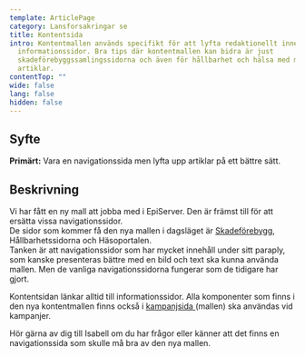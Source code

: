 ```yaml
---
template: ArticlePage
category: Lansforsakringar se
title: Kontentsida
intro: Kontentmallen används specifikt för att lyfta redaktionellt innehåll som
  informationssidor. Bra tips där kontentmallen kan bidra är just
  skadeförebyggssamlingssidorna och även för hållbarhet och hälsa med mycket
  artiklar.
contentTop: ""
wide: false
lang: false
hidden: false
---
```

## Syfte

**Primärt:** Vara en navigationssida men lyfta upp artiklar på ett bättre sätt.

## Beskrivning

Vi har fått en ny mall att jobba med i EpiServer. Den är främst till för att ersätta vissa navigationssidor.\
De sidor som kommer få den nya mallen i dagsläget är [Skadeförebygg](https://www.lansforsakringar.se/stockholm/privat/forsakring/skadeanmalan/), Hållbarhetssidorna och Häsoportalen.\
Tanken är att navigationssidor som har mycket innehåll under sitt paraply, som kanske presenteras bättre med en bild och text ska kunna använda mallen. Men de vanliga navigationssidorna fungerar som de tidigare har gjort.

Kontentsidan länkar alltid till informationssidor. Alla komponenter som finns i den nya kontentmallen finns också i [kampanjsida ](https://lf-digitala-kanaler.github.io/patterns/lansforsakringar-se/campaign-page)(mallen) ska användas vid kampanjer. 

Hör gärna av dig till Isabell om du har frågor eller känner att det finns en navigationssida som skulle må bra av den nya mallen.

<figure class="Image Image__default "><img src="/img/kontentmall.png" srcset="/img/kontentmall.png 2x" alt=""><figcaption><div class="Image__caption"></div></figcaption></figure>